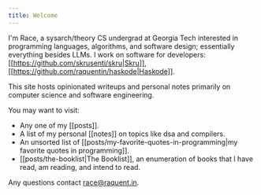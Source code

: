 ```yaml
---
title: Welcome
---
```


I'm Race, a sysarch/theory CS undergrad at Georgia Tech interested in programming languages, algorithms, and software design; essentially everything besides LLMs. I work on software for developers: [[https://github.com/skrusenti/skru|Skru]], [[https://github.com/raquentin/haskode|Haskode]].


This site hosts opinionated writeups and personal notes primarily on computer science and software engineering. 

You may want to visit:
- Any one of my [[posts]].
- A list of my personal [[notes]] on topics like dsa and compilers.
- An unsorted list of [[posts/my-favorite-quotes-in-programming|my favorite quotes in programming]].
- [[posts/the-booklist|The Booklist]], an enumeration of books that I have read, am reading, and intend to read.

Any questions contact race@raquent.in.

